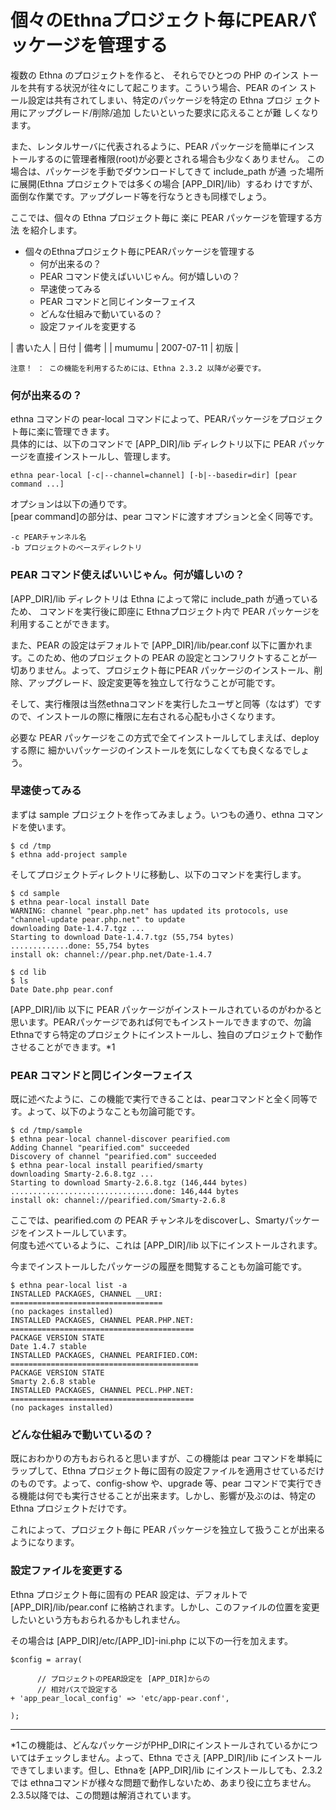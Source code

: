 # 個々のEthnaプロジェクト毎にPEARパッケージを管理する
複数の Ethna のプロジェクトを作ると、 それらでひとつの PHP のインス トールを共有する状況が往々にして起こります。こういう場合、PEAR のイン ストール設定は共有されてしまい、特定のパッケージを特定の Ethna プロジ ェクト用にアップグレード/削除/追加 したいといった要求に応えることが難 しくなります。

また、レンタルサーバに代表されるように、PEAR パッケージを簡単にインス トールするのに管理者権限(root)が必要とされる場合も少なくありません。 この場合は、パッケージを手動でダウンロードしてきて include\_path が通 った場所に展開(Ethna プロジェクトでは多くの場合 [APP\_DIR]/lib）するわ けですが、面倒な作業です。アップグレード等を行なうときも同様でしょう。

ここでは、個々の Ethna プロジェクト毎に 楽に PEAR パッケージを管理する方法 を紹介します。

- 個々のEthnaプロジェクト毎にPEARパッケージを管理する 
  - 何が出来るの？ 
  - PEAR コマンド使えばいいじゃん。何が嬉しいの？ 
  - 早速使ってみる 
  - PEAR コマンドと同じインターフェイス 
  - どんな仕組みで動いているの？ 
  - 設定ファイルを変更する 

| 書いた人 | 日付 | 備考 |
| mumumu | 2007-07-11 | 初版 |

    注意！ ： この機能を利用するためには、Ethna 2.3.2 以降が必要です。

### 何が出来るの？ [](ethna-document-dev_guide-pearlocal.html#m3912c93 "m3912c93")

ethna コマンドの pear-local コマンドによって、PEARパッケージをプロジェクト毎に楽に管理できます。  
具体的には、以下のコマンドで [APP\_DIR]/lib ディレクトリ以下に PEAR パッケージを直接インストールし、管理します。

    ethna pear-local [-c|--channel=channel] [-b|--basedir=dir] [pear command ...]

オプションは以下の通りです。  
[pear command]の部分は、pear コマンドに渡すオプションと全く同等です。

    -c PEARチャンネル名
    -b プロジェクトのベースディレクトリ

### PEAR コマンド使えばいいじゃん。何が嬉しいの？ [](ethna-document-dev_guide-pearlocal.html#lf627ca4 "lf627ca4")

[APP\_DIR]/lib ディレクトリは Ethna によって常に include\_path が通っているため、 コマンドを実行後に即座に Ethnaプロジェクト内で PEAR パッケージを利用することができます。

また、PEAR の設定はデフォルトで [APP\_DIR]/lib/pear.conf 以下に置かれます。このため、他のプロジェクトの PEAR の設定とコンフリクトすることが一切ありません。よって、プロジェクト毎にPEAR パッケージのインストール、削除、アップグレード、設定変更等を独立して行なうことが可能です。

そして、実行権限は当然ethnaコマンドを実行したユーザと同等（なはず）ですので、インストールの際に権限に左右される心配も小さくなります。

必要な PEAR パッケージをこの方式で全てインストールしてしまえば、deployする際に 細かいパッケージのインストールを気にしなくても良くなるでしょう。

### 早速使ってみる [](ethna-document-dev_guide-pearlocal.html#f2d5284b "f2d5284b")

まずは sample プロジェクトを作ってみましょう。いつもの通り、ethna コマンドを使います。

    $ cd /tmp
    $ ethna add-project sample

そしてプロジェクトディレクトリに移動し、以下のコマンドを実行します。

    $ cd sample
    $ ethna pear-local install Date
    WARNING: channel "pear.php.net" has updated its protocols, use 
    "channel-update pear.php.net" to update
    downloading Date-1.4.7.tgz ...
    Starting to download Date-1.4.7.tgz (55,754 bytes)
    .............done: 55,754 bytes
    install ok: channel://pear.php.net/Date-1.4.7

    $ cd lib
    $ ls
    Date Date.php pear.conf

[APP\_DIR]/lib 以下に PEAR パッケージがインストールされているのがわかると思います。PEARパッケージであれば何でもインストールできますので、勿論Ethnaですら特定のプロジェクトにインストールし、独自のプロジェクトで動作させることができます。\*1

### PEAR コマンドと同じインターフェイス [](ethna-document-dev_guide-pearlocal.html#j6b6e5ad "j6b6e5ad")

既に述べたように、この機能で実行できることは、pearコマンドと全く同等です。よって、以下のようなことも勿論可能です。

    $ cd /tmp/sample
    $ ethna pear-local channel-discover pearified.com
    Adding Channel "pearified.com" succeeded
    Discovery of channel "pearified.com" succeeded
    $ ethna pear-local install pearified/smarty
    downloading Smarty-2.6.8.tgz ...
    Starting to download Smarty-2.6.8.tgz (146,444 bytes)
    ................................done: 146,444 bytes
    install ok: channel://pearified.com/Smarty-2.6.8

ここでは、pearified.com の PEAR チャンネルをdiscoverし、Smartyパッケージをインストールしています。  
何度も述べているように、これは [APP\_DIR]/lib 以下にインストールされます。

今までインストールしたパッケージの履歴を閲覧することも勿論可能です。

    $ ethna pear-local list -a
    INSTALLED PACKAGES, CHANNEL __URI:
    ==================================
    (no packages installed)
    INSTALLED PACKAGES, CHANNEL PEAR.PHP.NET:
    =========================================
    PACKAGE VERSION STATE
    Date 1.4.7 stable
    INSTALLED PACKAGES, CHANNEL PEARIFIED.COM:
    ==========================================
    PACKAGE VERSION STATE
    Smarty 2.6.8 stable
    INSTALLED PACKAGES, CHANNEL PECL.PHP.NET:
    =========================================
    (no packages installed)

### どんな仕組みで動いているの？ [](ethna-document-dev_guide-pearlocal.html#c672ae2e "c672ae2e")

既におわかりの方もおられると思いますが、この機能は pear コマンドを単純にラップして、Ethna プロジェクト毎に固有の設定ファイルを適用させているだけのものです。よって、config-show や、upgrade 等、pear コマンドで実行できる機能は何でも実行させることが出来ます。しかし、影響が及ぶのは、特定の Ethna プロジェクトだけです。

これによって、プロジェクト毎に PEAR パッケージを独立して扱うことが出来るようになります。

### 設定ファイルを変更する [](ethna-document-dev_guide-pearlocal.html#n2be4449 "n2be4449")

Ethna プロジェクト毎に固有の PEAR 設定は、デフォルトで[APP\_DIR]/lib/pear.conf に格納されます。しかし、このファイルの位置を変更したいという方もおられるかもしれません。

その場合は [APP\_DIR]/etc/[APP\_ID]-ini.php に以下の一行を加えます。

    $config = array(
    
          // プロジェクトのPEAR設定を [APP_DIR]からの
          // 相対パスで設定する
    + 'app_pear_local_config' => 'etc/app-pear.conf',
    
    );

<!-- ??END id:body -->
<!-- ??BEGIN id:summary --><!-- ??BEGIN id:note -->

* * *
\*1この機能は、どんなパッケージがPHP\_DIRにインストールされているかについてはチェックしません。よって、Ethna でさえ [APP\_DIR]/lib にインストールできてしまいます。但し、Ethnaを [APP\_DIR]/lib にインストールしても、2.3.2では ethnaコマンドが様々な問題で動作しないため、あまり役に立ちません。2.3.5以降では、この問題は解消されています。  

<!-- ??END id:note -->
